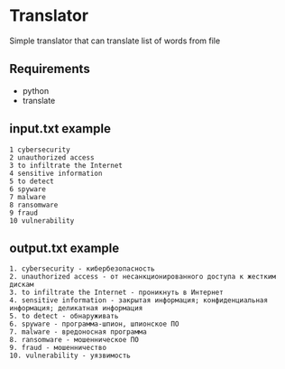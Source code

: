 # Translator
Simple translator that can translate list of words from file
## Requirements
- python
- translate
## input.txt example
```text
1 cybersecurity
2 unauthorized access
3 to infiltrate the Internet
4 sensitive information
5 to detect
6 spyware
7 malware
8 ransomware
9 fraud
10 vulnerability
```
## output.txt example
```text
1. cybersecurity - кибербезопасность
2. unauthorized access - от несанкционированного доступа к жестким дискам
3. to infiltrate the Internet - проникнуть в Интернет
4. sensitive information - закрытая информация; конфиденциальная информация; деликатная информация
5. to detect - обнаруживать
6. spyware - программа-шпион, шпионское ПО
7. malware - вредоносная программа
8. ransomware - мошенническое ПО
9. fraud - мошенничество
10. vulnerability - уязвимость
```
